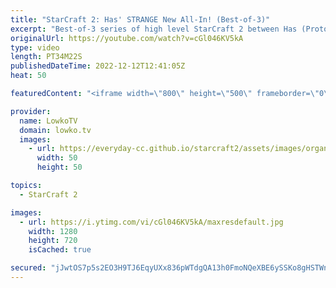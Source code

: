 ```yaml
---
title: "StarCraft 2: Has' STRANGE New All-In! (Best-of-3)"
excerpt: "Best-of-3 series of high level StarCraft 2 between Has (Protoss) and Cham (Zerg). This game was played during Dreamhack Atlanta and showcases more of the ridiculous build orders that Has somehow makes work.  Support my work on Patreon: https://www.patreon.com/lowkotv Become a YouTube member: https://lowko.tv/join"
originalUrl: https://youtube.com/watch?v=cGl046KV5kA
type: video
length: PT34M22S
publishedDateTime: 2022-12-12T12:41:05Z
heat: 50

featuredContent: "<iframe width=\"800\" height=\"500\" frameborder=\"0\" src=\"https://www.youtube.com/embed/cGl046KV5kA\" allow=\"accelerometer; autoplay; encrypted-media; gyroscope; picture-in-picture\" allowfullscreen></iframe>"

provider:
  name: LowkoTV
  domain: lowko.tv
  images:
    - url: https://everyday-cc.github.io/starcraft2/assets/images/organizations/lowko.tv-50x50.jpg
      width: 50
      height: 50

topics:
  - StarCraft 2

images:
  - url: https://i.ytimg.com/vi/cGl046KV5kA/maxresdefault.jpg
    width: 1280
    height: 720
    isCached: true

secured: "jJwtOS7p5s2EO3H9TJ6EqyUXx836pWTdgQA13h0FmoNQeXBE6ySSKo8gHSTWnAQ0tvEIjxD7wUZsENLyk8dejpvjvq9VsP9eDe8yJ4VdRDB3AtCLRJAeXuFcjNFm/qyBNNE2X9UYVwEp8CPCCJJ1BB9Z1vAMvZSIyzmcC9eNMFdzq1rePMh3enCa/rNKMHagLdWTvzmhcpPd6ixYzxaiQkOQEzyHvd1Dj2eWqmetJtBdfg9sydM2HFiSb2yV94cfk7WUd0VuMiTswTR4VbY3BB9h5KfTz1LZJDzeJ9Np0KoyjKDt+FKwxvaQtZcTji0Ros86sV+m66M9iGgAbA+PT37ofGh0BY5Ueehk69fL1P4Tpo888wnf/XKiP2sVmDjKr4KkxSjUY/nfUy4CA22CSzzO7apy2HWp803gQBDSw5o=;SlLZKfwnm3HWWoNCYmlzvg=="
---
```


